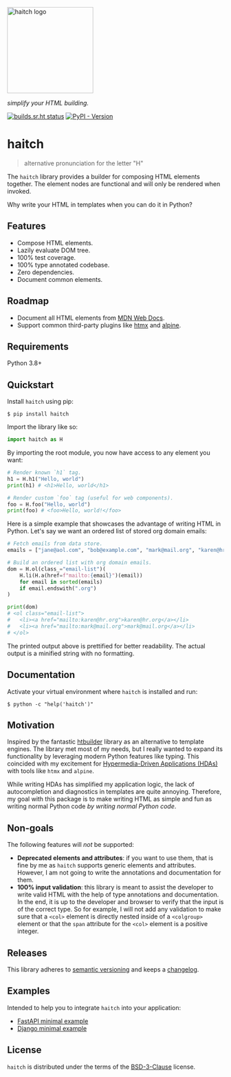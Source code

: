 <img width="200px" src="https://git.sr.ht/~loges/haitch/blob/master/docs/img/logo.svg" alt='haitch logo'>

_simplify your HTML building._

[![builds.sr.ht status](https://builds.sr.ht/~loges/haitch.svg)](https://builds.sr.ht/~loges/haitch?)
[![PyPI - Version](https://img.shields.io/pypi/v/haitch.svg)](https://pypi.org/project/haitch)

# haitch

> alternative pronunciation for the letter "H"

The `haitch` library provides a builder for composing HTML elements together. The element nodes are functional and will only be rendered when invoked.

Why write your HTML in templates when you can do it in Python?

## Features

- Compose HTML elements.
- Lazily evaluate DOM tree.
- 100% test coverage.
- 100% type annotated codebase.
- Zero dependencies.
- Document common elements.

## Roadmap

- Document all HTML elements from [MDN Web Docs](https://developer.mozilla.org/en-US/docs/Web/HTML).
- Support common third-party plugins like [htmx](https://htmx.org/) and [alpine](https://alpinejs.dev/).

## Requirements

Python 3.8+

## Quickstart

Install `haitch` using pip:

```console
$ pip install haitch
```

Import the library like so:

```python
import haitch as H
```

By importing the root module, you now have access to any element you want:

```python
# Render known `h1` tag.
h1 = H.h1("Hello, world")
print(h1) # <h1>Hello, world</h1>

# Render custom `foo` tag (useful for web components).
foo = H.foo("Hello, world")
print(foo) # <foo>Hello, world!</foo>
```

Here is a simple example that showcases the advantage of writing HTML in Python. Let's say we want an ordered list of stored org domain emails:

```python
# Fetch emails from data store.
emails = ["jane@aol.com", "bob@example.com", "mark@mail.org", "karen@hr.org"]

# Build an ordered list with org domain emails.
dom = H.ol(class_="email-list")(
    H.li(H.a(href=f"mailto:{email}")(email))
    for email in sorted(emails)
    if email.endswith(".org")
)

print(dom)
# <ol class="email-list">
#   <li><a href="mailto:karen@hr.org">karen@hr.org</a></li>
#   <li><a href="mailto:mark@mail.org">mark@mail.org</a></li>
# </ol>
```

The printed output above is prettified for better readability. The actual output is a minified string with no formatting.

## Documentation

Activate your virtual environment where `haitch` is installed and run:

```console
$ python -c "help('haitch')"
```

## Motivation

Inspired by the fantastic [htbuilder](https://github.com/tvst/htbuilder) library as an alternative to template engines. The library met most of my needs, but I really wanted to expand its functionality by leveraging modern Python features like typing. This coincided with my excitement for [Hypermedia-Driven Applications (HDAs)](https://htmx.org/essays/hypermedia-driven-applications/) with tools like `htmx` and `alpine`.

While writing HDAs has simplified my application logic, the lack of autocompletion and diagnostics in templates are quite annoying. Therefore, my goal with this package is to make writing HTML as simple and fun as writing normal Python code _by writing normal Python code_.

## Non-goals

The following features will _not_ be supported:

- **Deprecated elements and attributes**: if you want to use them, that is fine by me as `haitch` supports generic elements and attributes. However, I am not going to write the annotations and documentation for them.
- **100% input validation**: this library is meant to assist the developer to write valid HTML with the help of type annotations and documentation. In the end, it is up to the developer and browser to verify that the input is of the correct type. So for example, I will not add any validation to make sure that a `<col>` element is directly nested inside of a `<colgroup>` element or that the `span` attribute for the `<col>` element is a positive integer.

## Releases

This library adheres to [semantic versioning](https://semver.org/) and keeps a [changelog](./CHANGELOG.md).

## Examples

Intended to help you to integrate `haitch` into your application:

- [FastAPI minimal example](https://git.sr.ht/~loges/haitch-example-fastapi)
- [Django minimal example](https://git.sr.ht/~loges/haitch-example-django)

## License

`haitch` is distributed under the terms of the [BSD-3-Clause](https://spdx.org/licenses/BSD-3-Clause.html) license.
